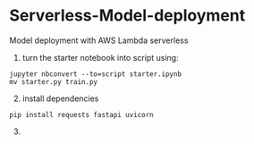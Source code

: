 # Serverless-Model-deployment
Model deployment with AWS Lambda serverless

1. turn the starter notebook into script using:
```
jupyter nbconvert --to=script starter.ipynb
mv starter.py train.py
```
2. install dependencies
```
pip install requests fastapi uvicorn
```
3. 
